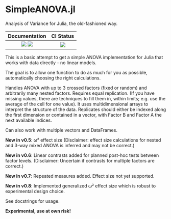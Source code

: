 # SimpleANOVA.jl

Analysis of Variance for Julia, the old-fashioned way.

| Documentation | CI Status
|:-----------------:|:------------------:|
| [![][docs-stable-img]][docs-stable-url] [![][docs-latest-img]][docs-latest-url] | [![][ci-img]][ci-url] |

[docs-latest-img]: https://img.shields.io/badge/docs-latest-blue.svg
[docs-latest-url]: https://BioTurboNick.github.io/SimpleANOVA.jl/dev

[docs-stable-img]: https://img.shields.io/badge/docs-stable-blue.svg
[docs-stable-url]: https://BioTurboNick.github.io/SimpleANOVA.jl/stable

[ci-img]: https://github.com/BioTurboNick/SimpleANOVA.jl/workflows/CI-stable/badge.svg
[ci-url]: https://github.com/BioTurboNick/SimpleANOVA.jl/actions?query=workflow%3ACI-stable+branch%3Amaster

This is a basic attempt to get a simple ANOVA implementation for Julia that works with data directly - no linear models.

The goal is to allow one function to do as much for you as possible, automatically choosing the right calculations.

Handles ANOVA with up to 3 crossed factors (fixed or random) and arbitrarily many nested factors. Requires equal replication. (If you have missing values, there are techniques to fill them in, within limits; e.g. use the average of the cell for one value).
It uses multidimensional arrays to interpret the structure of the data. Replicates should either be indexed along the first dimension or contained in a vector, with Factor B and Factor A the next available indices.

Can also work with multiple vectors and DataFrames.

**New in v0.5**: ω² effect size (Disclaimer: effect size calculations for nested and 3-way mixed ANOVA is inferred and may not be correct.)

**New in v0.6**: Linear contrasts added for planned post-hoc tests between factor levels. (Disclaimer: Uncertain if contrasts for multiple factors are correct.)

**New in v0.7**: Repeated measures added. Effect size not yet supported.

**New in v0.8**: Implemented generalized ω² effect size which is robust to experimental design choice.

See docstrings for usage.

**Experimental, use at own risk!**
